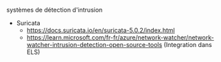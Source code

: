 systèmes de détection d'intrusion
  - Suricata
    - https://docs.suricata.io/en/suricata-5.0.2/index.html
    - https://learn.microsoft.com/fr-fr/azure/network-watcher/network-watcher-intrusion-detection-open-source-tools (Integration dans ELS)  
